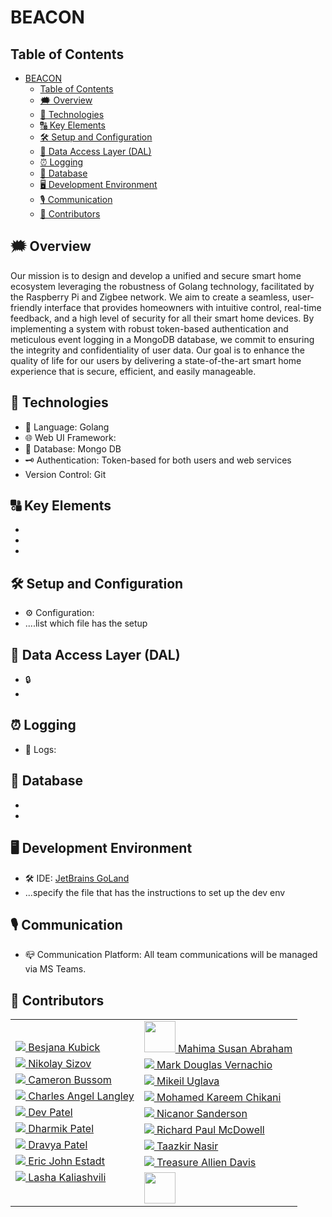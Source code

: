 # BEACON

## Table of Contents
- [BEACON](#beacon)
  - [Table of Contents](#table-of-contents)
  - [🗯️ Overview](#️-overview)
  - [🔧 Technologies](#-technologies)
  - [🔠 Key Elements](#-key-elements)
  - [🛠 Setup and Configuration](#-setup-and-configuration)
  - [💼 Data Access Layer (DAL)](#-data-access-layer-dal)
  - [⏰ Logging](#-logging)
  - [📇 Database](#-database)
  - [🖥 Development Environment](#-development-environment)
  - [🎙️ Communication](#️-communication)
  - [👥 Contributors](#-contributors)

## 🗯️ Overview

Our mission is to design and develop a unified and secure smart home ecosystem leveraging the robustness of Golang technology, facilitated by the Raspberry Pi and Zigbee network. We aim to create a seamless, user-friendly interface that provides homeowners with intuitive control, real-time feedback, and a high level of security for all their smart home devices. By implementing a system with robust token-based authentication and meticulous event logging in a MongoDB database, we commit to ensuring the integrity and confidentiality of user data. Our goal is to enhance the quality of life for our users by delivering a state-of-the-art smart home experience that is secure, efficient, and easily manageable. 

## 🔧 Technologies

- 📣 Language: Golang
- 🌐 Web UI Framework: 
- 📖 Database: Mongo DB
- 🗝️ Authentication: Token-based for both users and web services
- Version Control: Git

## 🔠 Key Elements 

- 
- 
- 

## 🛠 Setup and Configuration

- ⚙️ Configuration: 
- ....list which file has the setup

## 💼 Data Access Layer (DAL)

- 🔒 
- 

## ⏰ Logging

- 📝  Logs: 

## 📇 Database

- 
- 

## 🖥 Development Environment

- 🛠 IDE: [JetBrains GoLand](https://www.jetbrains.com/go/) 
- ...specify the file that has the instructions to set up the dev env 

## 🎙️ Communication

- 📪 Communication Platform: All team communications will be managed via MS Teams.

## 👥 Contributors

<div align="left">
   <table>
  <tr style="display: table-cell">
    <td style="display: block">
    <a href="https://github.com/">
     <img src="https://github.com/github.png?size=50">
      Besjana Kubick
   </a>
   </td>
    <td style="display: block">
    <a href="https://github.com/">
     <img src="https://github.com/github.png?size=50">
      Nikolay Sizov
   </a>
    </td>
    <td style="display: block">
    <a href="https://github.com/">
     <img src="https://github.com/github.png?size=50">
      Cameron Bussom
   </a>
   </td>
    <td style="display: block">
    <a href="https://github.com/">
     <img src="https://github.com/github.png?size=50">
      Charles Angel Langley
   </a>
    </td>
    <td style="display: block">
    <a href="https://github.com/devv64bit">
     <img src="https://github.com/devv64Bit.png?size=50">
      Dev Patel
   </a>
   </td>
    <td style="display: block">
    <a href="https://github.com/dharmik529">
     <img src="https://github.com/dharmik529.png?size=50">
      Dharmik Patel
   </a>
    </td>
    <td style="display: block">
    <a href="https://github.com/dravyaaa">
     <img src="https://github.com/dravyaaa.png?size=50">
     Dravya Patel
   </a>
   </td>
    <td style="display: block">
    <a href="https://github.com/EricJ-code">
     <img src="https://github.com/EricJ-code.png?size=50">
      Eric John Estadt
   </a>
    </td>
    <td style="display: block">
    <a href="https://github.com/">
     <img src="https://github.com/github.png?size=50">
      Lasha Kaliashvili
   </a>
   </td>
  </tr>
  <tr style="display: table-cell">
    <td style="display: block">
    <a href="https://github.com/mabraham2o24">
     <img src="https://github.com/mabraham2o24.png?size=50" style="width: 50px">
      Mahima Susan Abraham
   </a>
   </td>
    <td style="display: block">
    <a href="https://github.com/">
     <img src="https://github.com/github.png?size=50">
      Mark Douglas Vernachio
   </a>
    </td>
    <td style="display: block">
    <a href="https://github.com/">
     <img src="https://github.com/github.png?size=50">
      Mikeil Uglava
   </a>
   </td>
    <td style="display: block">
    <a href="https://github.com/">
     <img src="https://github.com/github.png?size=50">
      Mohamed Kareem Chikani
   </a>
    </td>
    <td style="display: block">
    <a href="https://github.com/">
     <img src="https://github.com/github.png?size=50">
      Nicanor Sanderson
   </a>
   </td>
    <td style="display: block">
    <a href="https://github.com/">
     <img src="https://github.com/github.png?size=50">
      Richard Paul McDowell
   </a>
    </td>
    <td style="display: block">
    <a href="https://github.com/">
     <img src="https://github.com/github.png?size=50">
      Taazkir Nasir
   </a>
   </td>
    <td style="display: block">
    <a href="https://github.com/">
     <img src="https://github.com/github.png?size=50">
      Treasure Allien Davis
   </a>
    </td>
    <td style="display: block">
    <a href="https://github.com/">
     <img src="https://upload.wikimedia.org/wikipedia/commons/5/59/Empty.png?size=50" style="height: 50px">
   </a>
   </td>
  </tr>
  
</table>
</div>

